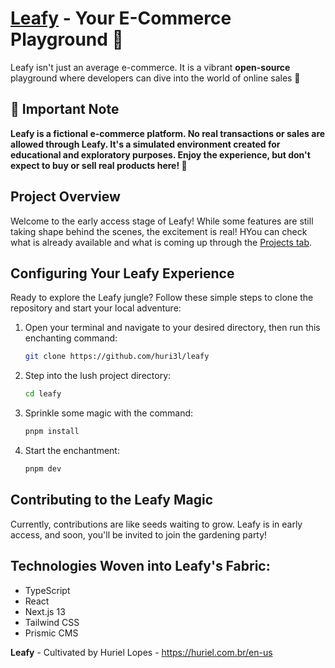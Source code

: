 # [Leafy](https://leafy-dun.vercel.app/) - Your E-Commerce Playground 🌿
Leafy isn't just an average e-commerce. It is a vibrant **open-source** playground where developers can dive into the world of online sales 🚀

## 🚨 Important Note
**Leafy is a fictional e-commerce platform. No real transactions or sales are allowed through Leafy. It's a simulated environment created for educational and exploratory purposes. Enjoy the experience, but don't expect to buy or sell real products here! 🌱**

## Project Overview
Welcome to the early access stage of Leafy! While some features are still taking shape behind the scenes, the excitement is real! HYou can check what is already available and what is coming up through the [Projects tab](https://github.com/users/huri3l/projects/1/views/1).

## Configuring Your Leafy Experience
Ready to explore the Leafy jungle? Follow these simple steps to clone the repository and start your local adventure:

1. Open your terminal and navigate to your desired directory, then run this enchanting command:
    ```bash
    git clone https://github.com/huri3l/leafy
    ```
2. Step into the lush project directory:
    ```bash
    cd leafy
    ```
3. Sprinkle some magic with the command:
    ```bash
    pnpm install
    ```
4. Start the enchantment:
    ```bash
    pnpm dev
    ```

## Contributing to the Leafy Magic
Currently, contributions are like seeds waiting to grow. Leafy is in early access, and soon, you'll be invited to join the gardening party!

## Technologies Woven into Leafy's Fabric:
- TypeScript
- React
- Next.js 13
- Tailwind CSS
- Prismic CMS

**Leafy** - Cultivated by Huriel Lopes - https://huriel.com.br/en-us
